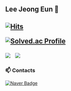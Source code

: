 <h2> Lee Jeong Eun 🤔 <h2>




[![Hits](https://hits.seeyoufarm.com/api/count/incr/badge.svg?url=https%3A%2F%2Fgithub.com%2Fes2ilver&count_bg=%235A97D7&title_bg=%235A5A5A&icon=&icon_color=%23E7E7E7&title=hits&edge_flat=false)](https://hits.seeyoufarm.com)

[![Solved.ac Profile](http://mazassumnida.wtf/api/v2/generate_badge?boj=esilver)](https://solved.ac/esilver)

<img src="https://img.shields.io/badge/Python-3776AB?style=for-the-badge&logo=Python&logoColor=white">

  <a href="https://instagram.com/alpox.dev">
    <img 
        src="http://img.shields.io/badge/-Instagram-white?style=flat&logo=Instagram&link=https://instagram.com/es2ilver/"
        style="height : auto; margin-left : 10px; margin-right : 10px;"/>
</a>
  
  
### 📫 Contacts
[![Naver Badge](https://img.shields.io/badge/Naver-03C75A?style=flat-square&logo=Naver&logoColor=white&link=mailto:es2ilver@naver.com)](mailto:es2ilver@naver.com)
<!--
**es2ilver/es2ilver** is a ✨ _special_ ✨ repository because its `README.md` (this file) appears on your GitHub profile.

Here are some ideas to get you started:

- 🔭 I’m currently working on ...
- 🌱 I’m currently learning ...
- 👯 I’m looking to collaborate on ...
- 🤔 I’m looking for help with ...
- 💬 Ask me about ...
- 📫 How to reach me: ...
- 😄 Pronouns: ...
- ⚡ Fun fact: ...
-->

